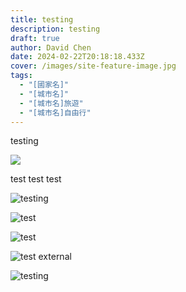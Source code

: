 ```yaml
---
title: testing
description: testing
draft: true
author: David Chen
date: 2024-02-22T20:18:18.433Z
cover: /images/site-feature-image.jpg
tags:
  - "[國家名]"
  - "[城市名]"
  - "[城市名]旅遊"
  - "[城市名]自由行"
---
```

testing

![](/images/b.jpg)

test
test
test


![testing](/images/b.jpg)

![test](/images/b.png)

![test](/images/a.png)

![test external](https://images.unsplash.com/photo-1707343848723-bd87dea7b118?w=700&auto=format&fit=crop&q=60&ixlib=rb-4.0.3&ixid=M3wxMjA3fDF8MHxlZGl0b3JpYWwtZmVlZHw2fHx8ZW58MHx8fHx8)

![testing](/images/site-feature-image.jpg)